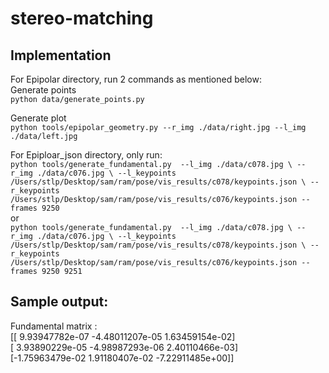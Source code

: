 # stereo-matching

## Implementation

For Epipolar directory, run 2 commands as mentioned below:\
Generate points \
`python data/generate_points.py`

Generate plot \
`python tools/epipolar_geometry.py --r_img ./data/right.jpg --l_img ./data/left.jpg`



For Epiploar_json directory, only run: \
 `python tools/generate_fundamental.py  --l_img ./data/c078.jpg \
                                        --r_img ./data/c076.jpg \
                                        --l_keypoints  /Users/stlp/Desktop/sam/ram/pose/vis_results/c078/keypoints.json \
                                        --r_keypoints  /Users/stlp/Desktop/sam/ram/pose/vis_results/c076/keypoints.json --frames 9250` \
 or \
 `python tools/generate_fundamental.py  --l_img ./data/c078.jpg \
                                        --r_img ./data/c076.jpg \
                                        --l_keypoints  /Users/stlp/Desktop/sam/ram/pose/vis_results/c078/keypoints.json \
                                        --r_keypoints  /Users/stlp/Desktop/sam/ram/pose/vis_results/c076/keypoints.json --frames 9250 9251`
## Sample output:
Fundamental matrix : \
 [[ 9.93947782e-07 -4.48011207e-05  1.63459154e-02] \
 [ 3.93890229e-05 -4.98987293e-06  2.40110466e-03] \
 [-1.75963479e-02  1.91180407e-02 -7.22911485e+00]]
